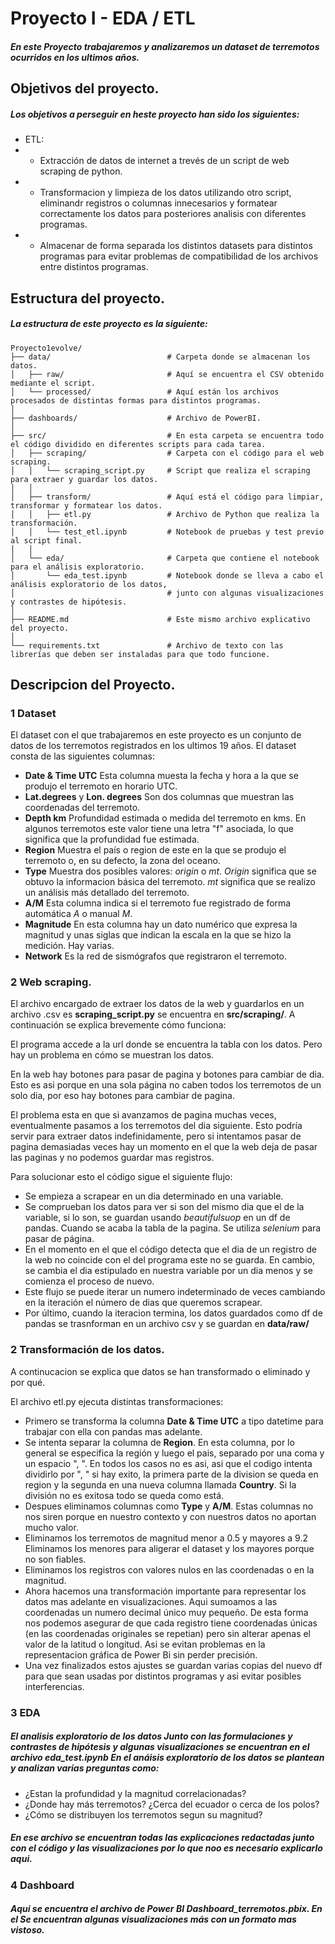 # Proyecto I - EDA / ETL

##### En este Proyecto trabajaremos y analizaremos un dataset de terremotos ocurridos en los ultimos años.

## Objetivos del proyecto.

##### Los objetivos a perseguir en heste proyecto han sido los siguientes:
- ETL:
- - Extracción de datos de internet a trevés de un script de web scraping de python.
- - Transformacion y limpieza de los datos utilizando otro script, eliminandr registros o columnas innecesarios y formatear correctamente los datos para posteriores analisis con diferentes programas.
- - Almacenar de forma separada los distintos datasets para distintos programas para evitar problemas de compatibilidad de los archivos entre distintos programas.

## Estructura del proyecto.
##### La estructura de este proyecto es la siguiente:
```plaintext
Proyecto1evolve/
├── data/                          # Carpeta donde se almacenan los datos.
│   ├── raw/                       # Aquí se encuentra el CSV obtenido mediante el script.
│   └── processed/                 # Aquí están los archivos procesados de distintas formas para distintos programas.
│
├── dashboards/                    # Archivo de PowerBI.
│
├── src/                           # En esta carpeta se encuentra todo el código dividido en diferentes scripts para cada tarea.
│   ├── scraping/                  # Carpeta con el código para el web scraping.
│   │   └── scraping_script.py     # Script que realiza el scraping para extraer y guardar los datos.
│   │
│   ├── transform/                 # Aquí está el código para limpiar, transformar y formatear los datos.
│   │   ├── etl.py                 # Archivo de Python que realiza la transformación.
│   │   └── test_etl.ipynb         # Notebook de pruebas y test previo al script final.
│   │
│   └── eda/                       # Carpeta que contiene el notebook para el análisis exploratorio.
│       └── eda_test.ipynb         # Notebook donde se lleva a cabo el análisis exploratorio de los datos,
│                                  # junto con algunas visualizaciones y contrastes de hipótesis.
│
├── README.md                      # Este mismo archivo explicativo del proyecto.
│
└── requirements.txt               # Archivo de texto con las librerías que deben ser instaladas para que todo funcione.
```

## Descripcion del Proyecto.

### 1 Dataset
El dataset con el que trabajaremos en este proyecto es un conjunto de datos de los terremotos registrados en los ultimos 19 años.
El dataset consta de las siguientes columnas:
- **Date & Time UTC** Esta columna muesta la fecha y hora a la que se produjo el terremoto en horario UTC.
- **Lat.degrees** y **Lon. degrees** Son dos columnas que muestran las coordenadas del terremoto.
- **Depth km** Profundidad estimada o medida del terremoto en kms. En algunos terremotos este valor tiene una letra "f" asociada, lo que significa que la profundidad fue estimada.
- **Region** Muestra el país o region de este en la que se produjo el terremoto o, en su defecto, la zona del oceano.
- **Type** Muestra dos posibles valores: *origin* o *mt*. *Origin* significa que se obtuvo la informacion básica del terremoto. *mt* significa que se realizo un análisis más detallado del terremoto.
- **A/M** Esta columna indica si el terremoto fue registrado de forma automática *A* o manual *M*.
- **Magnitude** En esta columna hay un dato numérico que expresa la magnitud y unas siglas que indican la escala en la que se hizo la medición. Hay varias.
- **Network** Es la red de sismógrafos que registraron el terremoto.

### 2 Web scraping.
El archivo encargado de extraer los datos de la web y guardarlos en un archivo .csv es **scraping_script.py** se encuentra en **src/scraping/**.
A continuación se explica brevemente cómo funciona:

El programa accede a la url donde se encuentra la tabla con los datos. Pero hay un problema en cómo se muestran los datos.

En la web hay botones para pasar de pagina y botones para cambiar de dia. Esto es asi porque en una sola página no caben todos los terremotos de un solo dia, por eso hay botones para cambiar de pagina.

El problema esta en que si avanzamos de pagina muchas veces, eventualmente pasamos a los terremotos del dia siguiente. Esto podría servir para extraer datos indefinidamente, pero si intentamos pasar de pagina demasiadas veces hay un momento en el que la web deja de pasar las paginas y no podemos guardar mas registros.

Para solucionar esto el código sigue el siguiente flujo:

- Se empieza a scrapear en un dia determinado en una variable.
- Se comprueban los datos para ver si son del mismo dia que el de la variable, si lo son, se guardan usando *beautifulsuop* en un df de pandas. Cuando se acaba la tabla de la pagina. Se utiliza *selenium* para pasar de página.
- En el momento en el que el código detecta que el dia de un registro de la web no coincide con el del programa este no se guarda. En cambio, se cambia el dia estipulado en nuestra variable por un dia menos y se comienza el proceso de nuevo.
- Este flujo se puede iterar un numero indeterminado de veces cambiando en la iteración el número de dias que queremos scrapear.
- Por último, cuando la iteracion termina, los datos guardados como df de pandas se trasnforman en un archivo csv y se guardan en **data/raw/**

### 2 Transformación de los datos.
A continucacion se explica que datos se han transformado o eliminado y por qué.

El archivo etl.py ejecuta distintas transformaciones:
- Primero se transforma la columna **Date & Time UTC** a tipo datetime para trabajar con ella con pandas mas adelante.
- Se intenta separar la columna de **Region**. En esta columna, por lo general se especifica la región y luego el pais, separado por una coma y un espacio ", ".
En todos los casos no es asi, asi que el codigo intenta dividirlo por ", " si hay exito, la primera parte de la division se queda en region y la segunda en una nueva columna llamada **Country**. Si la división no es exitosa todo se queda como está.
- Despues eliminamos columnas como **Type** y **A/M**. Estas columnas no nos siren porque en nuestro contexto y con nuestros datos no aportan mucho valor.
- Eliminamos los terremotos de magnitud menor a 0.5 y mayores a 9.2 Eliminamos los menores para aligerar el dataset y los mayores porque no son fiables.
- Eliminamos los registros con valores nulos en las coordenadas o en la magnitud.
- Ahora hacemos una transformación importante para representar los datos mas adelante en visualizaciones. Aqui sumoamos a las coordenadas un numero decimal único muy pequeño. De esta forma nos podemos asegurar de que cada registro tiene coordenadas únicas (en las coordenadas originales se repetian) pero sin alterar apenas el valor de la latitud o longitud. Asi se evitan problemas en la representacion gráfica de Power Bi sin perder precisión.
- Una vez finalizados estos ajustes se guardan varias copias del nuevo df para que sean usadas por distintos programas y asi evitar posibles interferencias.


### 3 EDA
##### El analisis exploratorio de los datos Junto con las formulaciones y contrastes de hipótesis y algunas visualizaciones se encuentran en el archivo **eda_test.ipynb** En el anáisis exploratorio de los datos se plantean y analizan varias preguntas como:
- ¿Estan la profundidad y la magnitud correlacionadas?
- ¿Donde hay más terremotos? ¿Cerca del ecuador o cerca de los polos?
- ¿Cómo se distribuyen los terremotos segun su magnitud?
##### En ese archivo se encuentran todas las explicaciones redactadas junto con el código y las visualizaciones por lo que noo es necesario explicarlo aqui.


### 4 Dashboard
##### Aqui se encuentra el archivo de Power **BI Dashboard_terremotos.pbix**. En el Se encuentran algunas visualizaciones más con un formato mas vistoso.
